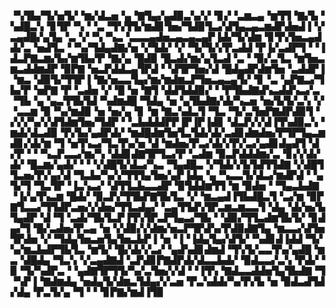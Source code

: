 ▝▚▜▙▞▜▞▅▜▞▝▆▞▟▃▅▝▄▝▇▜▄▞▄▟▉▃▚▞▞▝▊▞▝▃▆▃▄▝▆▜▜▝▇▞▙▝▚▟█▃▚▝▊▜▛▝▚▝▝▃▝▜▚▜▜▞▆▟▊▜▅▞▜▟▉▜▃▞▟▜▄▃▄▃▆▟▛▟▅▟▐▝▞▃▄▟█▞▄▜▄▝▃▝▞▝▚▝▚▃▝▃▃▃▄▟▅▃▄▃▄▃▄▛▐▟▞▜▞▟▆▝▊▜▚▜▅▃▄▟▟▞▃▝▅▟▜▃▝▝▚▞▜▟▄▟▇▞▅▝▞▜▟▞▝▞▝▜▞▜▞▞▛▃▟▟▝▛▐▞▃▟▛▜▝▝▐▟▃▛▇▃▆▞▙▞▆▜▙▞▛▝▇▞▄▝█▟▉▝█▃▟▞▆▞▄▜▃▟▝▃▝▝▉▞▃▜▃▝▆▜▅▃▆▃▟▟▆▟▛▝▉▛▇▝▅▃▛▟▟▃▄▜▛▟▝▝▟▜▛▜▅▞▟▝█▟▄▟▛▟▆▜▅▝▃▟▟▛▐▝▆▃▝▟▉▜▞▜▜▛▐▝▇▞▅▃▃▜▄▞▆▞▆▟▆▃▛▜▅▃▄▃▄▜▞▝▊▝▃▝▄▛▇▃▞▜▙▞▛▝▅▛▇▝▛▝▃▟▅▝▞▝█▝▅▝▇▜▝▟▟▜▟▟▉▞▝▝▛▜▙▟▇▟▚▃▟▟▚▃▞▃▝▜▙▝▄▝▄▃▜▜▙▜▟▝▚▟▆▟█▝▜▟▄▝▅▝▄▜▙▟▇▞▟▞▚▃▅▝▅▞▙▜▞▃▚▝▞▝▃▃▆▝▉▝▚▞▆▟▉▝▅▝▅▞▄▝▊▝▆▝▇▃▚▟▃▜▝▜▃▝▜▞▃▜▅▛▇▟▛▟▉▜▝▞▞▞▚▞▞▟▜▟▆▜▅▞▜▟▛▝▝▃▙▟▟▟▛▛▐▛▐▛▐▟▊▝▟▃▛▞▞▟▐▜▚▟▉▃▚▝▆▟▞▟▃▟▉▝▛▞▙▞▄▟▛▟▞▝▆▟█▟▆▜▅▜▃▜▟▞▟▞▃▟▊▟▆▟▅▞▛▜▛▜▄▃▆▟▊▞▟▞▆▝▜▝▅▜▚▃▞▜▃▜▚▞▅▝▟▝▆▟▅▞▛▃▞▟▞▞▛▞▃▞▄▟▊▟▄▟▜▝▟▞▛▝▝▝▚▃▛▃▃▞▆▞▚▝▟▟▊▟▇▜▛▜▃▞▛▝▃▟▆▝▉▃▛▟▟▟▆▞▃▝▊▞▞▟▞▟▞▝█▃▆▞▄▟▞▝▝▝▞▟█▜▞▟▃▞▚▃▝▜▄▟█▃▝▞▜▟▞▞▙▜▟▜▜▟▇▝▞▟█▜▜▃▅▞▛▞▄▞▟▝▜▃▙▞▚▞▞▜▜▜▄▜▅▞▄▛▐▟▄▝▄▝▚▃▃▜▞▟▃▞▆▟▛▟▝▝▄▜▞▜▝▜▃▜▛▝▐▃▚▃▞▝▟▜▜▃▙▃▃▟▛▝▉▜▟▟▆▜▜▝▆▝▉▟▅▝▝▜▄▃▙▟▇▝▐▞▄▜▚▃▆▝█▟▞▝▉▃▛▞▜▜▙▛▇▜▙▜▃▝▞▝▆▃▄▟▐▜▙▟█▃▜▝▃▞▆▝▉▛▇▜▃▃▞▜▜▟▛▃▅▞▞▟▅▞▜▜▃▟▄▞▝▃▄▜▜▟▚▜▛▃▆▃▆▃▃▜▝▟▄▝▟▞▅▞▙▜▄▟▛▝▟▝▜▝▃▟▞▜▙▜▃▛▐▜▚▜▛▃▛▜▄▃▞▜▙▝▝▟▉▞▜▜▃▟▆▜▙▜▞▝▊▟▄▞▜▝█▞▃▟▅▞▛▃▄▝▅▝▞▟▉▞▞▟▆▞▅▃▛▜▛▟▚▞▛▟▉▟▇▜▄▝▆▃▃▞▟▜▅▜▛▟▅▝▞▝▜▟▄▜▅▃▅▜▄▜▅▃▙▛▐▝▅▝▐▝▐▟▄▜▄▞▟▜▞▝▚▟▊▟▐▟▟▝▜▞▚▞▆▃▙▟▛▜▙▜▃▝▆▜▞▝█▞▟▞▞▃▞▝▄▟▚▟▊▟▆▟▝▜▚▜▞▃▃▜▚▞▄▟█▝▆▃▝▟█▟▄▝▜▃▚▝▞▃▄▟▇▟▝▃▛▟▊▛▇▟▛▟▞▟▃▃▙▟▞▝▉▟▃▃▞▃▚▝▛▟▞▝▉▝▜▞▚▟▛▃▝▝▄▟▇▜▛▜▜▞▚▞▃▜▅▞▞▟▝▝▐▜▚▝▇▟▃▃▟▟▅▜▄▜▙▟▇▝▜▝▚▛▐▝▇▟▆▟▄▝▅▟▄▜▞▟▆▃▜▟▄▞▞▃▅▝▛▃▚▟▟▞▚▞▛▞▙▝▅▝▉▟▃▟▜▟▞▟▄▝▛▃▜▞▄▝▜▝▝▝▊▛▇▞▆▟▐▜▉
